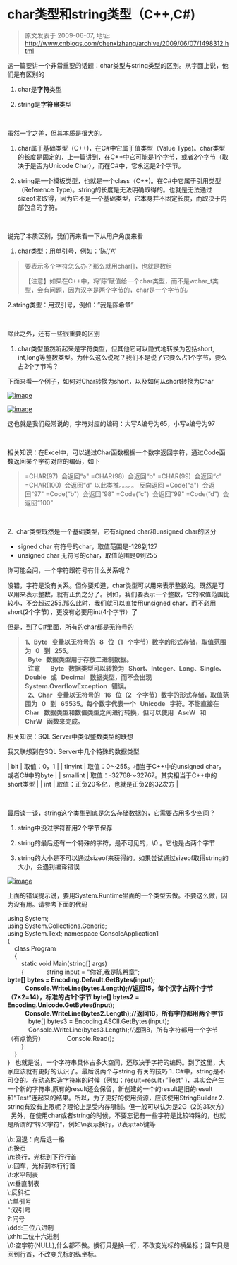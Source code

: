 # char类型和string类型（C++,C#) 
> 原文发表于 2009-06-07, 地址: http://www.cnblogs.com/chenxizhang/archive/2009/06/07/1498312.html 


这一篇要讲一个非常重要的话题：char类型与string类型的区别。从字面上说，他们是有区别的

 1. char是**字符**类型

 2. string是**字符串**类型

  

 虽然一字之差，但其本质是很大的。

 1. char属于基础类型（C++)，在C#中它属于值类型（Value Type)。char类型的长度是固定的，上一篇讲到，在C++中它可能是1个字节，或者2个字节（取决于是否为Unicode Char），而在C#中，它永远是2个字节。

 2. string是一个模板类型，也就是一个class（C++)。在C#中它属于引用类型（Reference Type)。string的长度是无法明确取得的。也就是无法通过sizeof来取得，因为它不是一个基础类型，它本身并不固定长度，而取决于内部包含的字符。

  

 说完了本质区别，我们再来看一下从用户角度来看

 1. char类型：用单引号，例如：‘陈’,’A’

 
>  要表示多个字符怎么办？那么就用char[]，也就是数组
> 
>  【注意】如果在C++中，将’陈’赋值给一个char类型，而不是wchar\_t类型，会有问题，因为汉字是两个字节的，char是一个字节的。
> 
> 

 2.string类型：用双引号，例如：”我是陈希章”

  

 除此之外，还有一些很重要的区别

 1. char类型虽然听起来是字符类型，但其他它可以隐式地转换为包括short, int,long等整数类型。为什么这么说呢？我们不是说了它要么占1个字节，要么占2个字节吗？

 下面来看一个例子，如何对Char转换为short，以及如何从short转换为Char

 [![image](./images/1498312-image_thumb_1.png "image")](http://images.cnblogs.com/cnblogs_com/chenxizhang/WindowsLiveWriter/charstringCC_140C2/image_4.png) 

 [![image](./images/1498312-image_thumb.png "image")](http://images.cnblogs.com/cnblogs_com/chenxizhang/WindowsLiveWriter/charstringCC_140C2/image_2.png) 

 这也就是我们经常说的，字符对应的编码：大写A编号为65，小写a编号为97

  

 相关知识：在Excel中，可以通过Char函数根据一个数字返回字符，通过Code函数返回某个字符对应的编码，如下

 
>  =CHAR(97)  会返回“a" =CHAR(98)  会返回“b" =CHAR(99)  会返回“c" =CHAR(100)  会返回“d" 以此类推。。。。。 反向返回 =Code(“a")  会返回“97" =Code(“b")  会返回“98" =Code(“c")  会返回“99" =Code(“d")  会返回“100"
> 
> 
> 
> 
> 
> 
> 
> 
> 
> 
> 
> 
> 
> 
> 
> 
> 
> 
> 
> 

  

 2.  char类型既然是一个基础类型，它有signed char和unsigned char的区分

 * signed char 有符号的char，取值范围是-128到127
* unsigned char 无符号的char，取值范围是0到255

 你可能会问，一个字符跟符号有什么关系呢？

 没错，字符是没有关系。但你要知道，char类型可以用来表示整数的。既然是可以用来表示整数，就有正负之分了。例如，我们要表示一个整数，它的取值范围比较小，不会超过255.那么此时，我们就可以直接用unsigned char，而不必用short(2个字节），更没有必要用int(4个字节）了

 但是，到了C#里面，所有的char都是无符号的

 
>  **1、Byte   变量以无符号的   8   位（1   个字节）数字的形式存储，取值范围为   0   到   255。    
>   Byte   数据类型用于存放二进制数据。    
>   注意       Byte   数据类型可以转换为   Short、Integer、Long、Single、Double   或   Decimal   数据类型，而不会出现   System.OverflowException   错误。    
>   2、Char   变量以无符号的   16   位（2   个字节）数字的形式存储，取值范围为   0   到   65535。每个数字代表一个   Unicode   字符。不能直接在   Char   数据类型和数值类型之间进行转换，但可以使用   AscW   和   ChrW   函数来完成。**
> 
> 

 相关知识：SQL Server中类似整数类型的联想

 我又联想到在SQL Server中几个特殊的数据类型

 

| bit | 取值：0，1 |
| tinyint | 取值：0～255。相当于C++中的unsigned char，或者C#中的byte |
| smallint | 取值：-32768～32767。其实相当于C++中的short类型 |
| int | 取值：正负20多亿，也就是正负2的32次方 |

  

 最后谈一谈，string这个类型到底是怎么存储数据的，它需要占用多少空间？

 1. string中没过字符都用2个字节保存

 2. string的最后还有一个特殊的字符，是不可见的，\0 。它也是占两个字节

 3. string的大小是不可以通过sizeof来获得的。如果尝试通过sizeof取得string的大小，会遇到编译错误

 [![image](./images/1498312-image_thumb_2.png "image")](http://images.cnblogs.com/cnblogs_com/chenxizhang/WindowsLiveWriter/charstringCC_140C2/image_6.png) 

 上面的错误提示说，要用System.Runtime里面的一个类型去做。不要这么做，因为没有用。请参考下面的代码

 using System;  
using System.Collections.Generic;  
using System.Text; namespace ConsoleApplication1  
{  
    class Program  
    {  
        static void Main(string[] args)  
        {             string input = "你好,我是陈希章";  
**byte[] bytes = Encoding.Default.GetBytes(input);  
            Console.WriteLine(bytes.Length);//返回15，每个汉字占两个字节（7×2=14），标准的占1个字节**  **byte[] bytes2 = Encoding.Unicode.GetBytes(input);  
            Console.WriteLine(bytes2.Length);//返回16，所有字符都用两个字节**             byte[] bytes3 = Encoding.ASCII.GetBytes(input);  
            Console.WriteLine(bytes3.Length);//返回8，所有字符都用一个字节（有点诡异）             Console.Read();  
        }  
    }  
}   也就是说，一个字符串具体占多大空间，还取决于字符的编码。到了这里，大家应该就有更好的认识了。最后说两个与string 有关的技巧 1. C#中，string是不可变的。在动态构造字符串的时候（例如：result=result+”Test” )，其实会产生一个新的字符串,原有的result还会保留，新创建的一个的result是旧的result和“Test”连起来的结果。所以，为了更好的使用资源，应该使用StringBuilder 2. string有没有上限呢？理论上是受内存限制。但一般可以认为是2G（2的31次方）     另外，在使用char或者string的时候，不要忘记有一些字符是比较特殊的，也就是所谓的“转义字符”，例如\n表示换行，\t表示tab键等

 \b:回退：向后退一格  
\f:换页   
\n:换行，光标到下行行首  
\r:回车，光标到本行行首   
\t:水平制表   
\v:垂直制表   
\\:反斜杠  
\‘:单引号  
\":双引号   
\?:问号  
\ddd:三位八进制   
\xhh:二位十六进制   
\0:空字符(NULL),什么都不做。换行只是换一行，不改变光标的横坐标；回车只是回到行首，不改变光标的纵坐标。  























